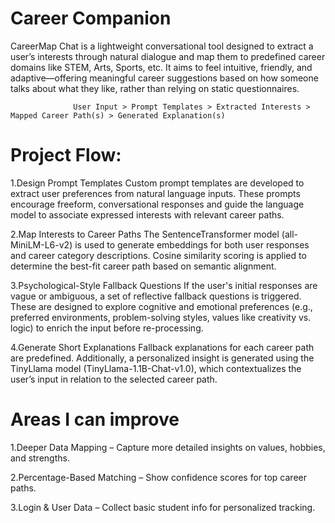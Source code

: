 # Career Companion

CareerMap Chat is a lightweight conversational tool designed to extract a user’s interests through natural dialogue and map them to predefined career domains like STEM, Arts, Sports, etc. It aims to feel intuitive, friendly, and adaptive—offering meaningful career suggestions based on how someone talks about what they like, rather than relying on static questionnaires.

                  User Input > Prompt Templates > Extracted Interests > Mapped Career Path(s) > Generated Explanation(s)



# Project Flow:

1.Design Prompt Templates
Custom prompt templates are developed to extract user preferences from natural language inputs. These prompts encourage freeform, conversational responses and guide the language model to associate expressed interests with relevant career paths.

2.Map Interests to Career Paths
The SentenceTransformer model (all-MiniLM-L6-v2) is used to generate embeddings for both user responses and career category descriptions. Cosine similarity scoring is applied to determine the best-fit career path based on semantic alignment.

3.Psychological-Style Fallback Questions
If the user's initial responses are vague or ambiguous, a set of reflective fallback questions is triggered. These are designed to explore cognitive and emotional preferences (e.g., preferred environments, problem-solving styles, values like creativity vs. logic) to enrich the input before re-processing.

4.Generate Short Explanations
Fallback explanations for each career path are predefined. Additionally, a personalized insight is generated using the TinyLlama model (TinyLlama-1.1B-Chat-v1.0), which contextualizes the user’s input in relation to the selected career path.


# Areas I can improve

1.Deeper Data Mapping – Capture more detailed insights on values, hobbies, and strengths.

2.Percentage-Based Matching – Show confidence scores for top career paths.

3.Login & User Data – Collect basic student info for personalized tracking.

